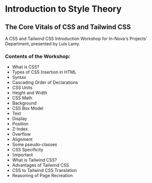 # Introduction to Style Theory
## The Core Vitals of CSS and Tailwind CSS

A CSS and Tailwind CSS Introduction Workshop for In-Nova's Projects' Department, presented by Luís Lamy.

### Contents of the Workshop:
- What is CSS?
- Types of CSS Insertion in HTML
- Syntax
- Cascading Order of Declarations
- CSS Units
- Height and Width
- CSS Math
- Background
- CSS Box Model
- Text
- Display
- Position
- Z-Index
- Overflow
- Alignment
- Some pseudo-classes
- CSS Specificity
- !important
- What is Tailwind CSS?
- Advantages of Tailwind CSS
- CSS to Tailwind CSS Translation
- Reasoning of Page Recreation
